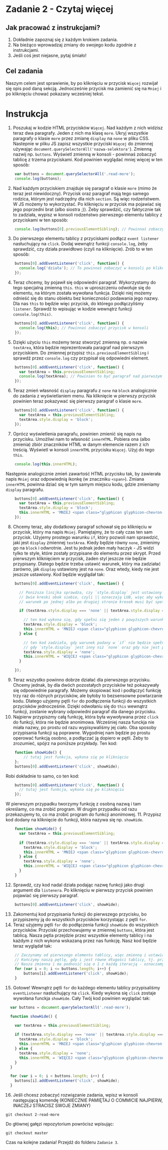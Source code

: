 # Zadanie 2 - Czytaj więcej

## Jak pracować z instrukcjami?

1. Dokładnie zapoznaj się z każdym krokiem zadania.
2. Na bieżąco wprowadzaj zmiany do swojego kodu zgodnie z instrukcjami.
3. Jeśli coś jest niejasne, pytaj śmiało!

## Cel zadania

Naszym celem jest sprawienie, by po kliknięciu w przycisk `Więcej` rozwijał się opis pod daną sekcją. Jednocześnie przycisk ma zamienić się na `Mniej` i po kliknięciu chować pokazany wcześniej tekst.

# Instrukcja

1. Poszukaj w kodzie HTML przycisków `Więcej`. Nad każdym z nich widzisz teraz dwa paragrafy. Jeden z nich ma klasę `more`. Ukryj wszystkie paragrafy o klasie `more` przez zmianę `display` na `none` w pliku CSS. Nastepnie w pliku JS zapisz wszystkie przyciski `Więcej` do zmiennej używając `document.querySelectorAll('nazwa-selektora'`). Zmienną nazwij np. `buttons`. Wyświetl zmienną w konsoli - powinnaś zobaczyć tablicę z trzema przyciskami. Kod powinien wyglądać mniej więcej w ten sposób:
```javascript
    var buttons = document.querySelectorAll('.read-more');
    console.log(buttons);
```
2. Nad każdym przyciskiem znajduje się paragraf o klasie `more` (mimo że teraz jest niewidoczny). Przycisk oraz paragraf mają tego samego rodzica, którym jest nadrzędny dla nich `section`. Są więc rodzeństwem. W JS możemy to wykorzystać. Po kliknięciu w przycisk ma pojawiać się jego poprzedni brat (albo siostra ;)). Żeby sprawdzić, czy faktycznie tak to zadziała, wypisz w konsoli rodzeństwo pierwszego elementu tablicy z przyciskami w ten sposób:
```javascript
    console.log(buttons[0].previousElementSibling); // Powinnaś zobaczyć w konsoli paragraf o klasie `more`
```
3. Do pierwszego elementu tablicy z przyciskami podłącz `event listener` nasłuchujący na `click`. Dodaj wewnątrz funkcji `console.log`, żeby sprawdzić, czy działa prawidłowo (czyli na kliknięcie). Zrób to w ten sposób:
```javascript
    buttons[0].addEventListener('click', function() {
      console.log('działa'); // To powinnaś zobaczyć w konsoli po kliknięciu w pierwszy przycisk
    });
```
4. Teraz chcemy, by pojawił się odpowiedni paragraf. Wykorzystamy do tego specjalną zmienną `this`. `this` w uproszczeniu odwołuje się do elementu, na którym została wywołana funkcja. Dzięki niej możemy odnieść się do stanu obiektu bez konieczności podawania jego nazwy. Dla nas `this` to będzie więc przycisk, do którego podłączyliśmy `listener`. Sprawdź to wpisując w kodzie wewnątrz funkcji `console.log(this)`.
```javascript
    buttons[0].addEventListener('click', function() {
      console.log(this); // Powinnaś zobaczyć przycisk w konsoli
    });
```
5. Dzięki użyciu `this` możemy teraz stworzyć zmienną np. o nazwie `textArea`, która będzie reprezentowała paragraf nad pierwszym przyciskiem. Do zmiennej przypisz `this.previousElementSibling` i sprawdź przez `console.log` czy przypisał się odpowiedni element. 
```javascript
    buttons[0].addEventListener('click', function() {
      var textArea = this.previousElementSibling;
      console.log(textArea); // Powinien to być paragraf nad pierwszym przyciskiem
    });
```
6. Teraz zmień własność `display` paragrafu z `none` na `block` analogicznie do zadania z wyświetlaniem menu. Na kliknięcie w pierwszy przycisk powinien teraz pokazywać się pierwszy paragraf o klasie `more`. 
```javascript
    buttons[0].addEventListener('click', function() {
      var textArea = this.previousElementSibling;
      textArea.style.display = 'block';
    });
```
7. Oprócz wyświetlenia paragrafu, powinien zmienić się napis na przycisku. Umożliwi nam to własność `innerHTML`. Pobiera ona (albo zmienia) zbiór znaczników HTML w danym elemencie razem z ich treścią. Wyświetl w konsoli `innerHTML` przycisku `Więcej`. Użyj do tego `this`. 
```javascript
    console.log(this.innerHTML); 
```
Następnie analogicznie zmień zawartość HTML przycisku tak, by zawierała napis `Mniej` oraz odpowiednią ikonkę (w znaczniku `<span>`). Zmiana `innerHTML` powinna dziać się w tym samym miejscu kodu, gdzie zmieniamy `display` paragrafu.
```javascript
    buttons[0].addEventListener('click', function() {
      var textArea = this.previousElementSibling;
      textArea.style.display = 'block';
      this.innerHTML = 'MNIEJ <span class="glyphicon glyphicon-chevron-up"></span>';
    });
```
8. Chcemy teraz, aby dodatkowy paragraf schował się po kliknięciu w przycisk, który ma napis `Mniej`. Pamiętajmy, że to cały czas ten sam przycisk. Użyjemy prostego warunku `if`, który pozwoli nam sprawdzić, jaki jest `display` zmiennej `textArea`. Kiedy będzie równy `none`, zmienimy go na `block` i odwrotnie. Jest tu jednak jeden mały haczyk - JS widzi tylko te style, które zostały przypisane do elementu przez skrypt. Przed pierwszym kliknięciem w przycisk, żaden styl jeszcze nie będzie przypisany. Dlatego będzie trzeba ustawić warunek, który ma zadziałać zarówno, jak `display` ustawiony jest na `none`. Oraz wtedy, kiedy nie jest jeszcze ustawiony. Kod będzie wyglądał tak:
```javascript
    buttons[0].addEventListener('click', function() {

      // Poniższa linijka sprawdza, czy `style.display` jest ustawiony na `none` LUB jest pusty
      // Dwie kreski obok siebie, czyli || oznaczają LUB, więc aby wykonał się kod podany w nawiasie klamrowym
      // warunek po jednej albo po drugiej stronie kresek musi być spełniony

      if (textArea.style.display === 'none' || textArea.style.display === '') {

        // ten kod wykona się, gdy spełni się jeden z powyższych warunków
        textArea.style.display = 'block';
        this.innerHTML = 'MNIEJ <span class="glyphicon glyphicon-chevron-up"></span>';
      } else {

        // ten kod zadziała, gdy warunek podany w `if` nie będzie spełniony, czyli w przypadku
        // gdy `style.display` jest inny niż `none` oraz gdy nie jest pusty
        textArea.style.display = 'none';
        this.innerHTML = 'WIĘCEJ <span class="glyphicon glyphicon-chevron-down"></span>';
      }

    });
```
09. Teraz wszystko powinno dobrze działać dla pierwszego przycisku. Chcemy jednak, by dla dwóch pozostałych przycisków też pokazywały się odpowiednie paragrafy. Możemy skopiować kod i podłączyć funkcję trzy raz do różnych przycisków, ale byłoby to bezsensowne powtarzanie kodu. Dlatego użyjemy pętli `for` do podłączenia funkcji do wszystkich przycisków jednocześnie. Dzięki odwołaniu się do `this` wewnątrz funkcji, zostanie wybrany odpowiedni paragraf dla danego przycisku.
10. Najpierw przypiszmy całą funkcję, która była wywoływana przez `click` do funkcji, która nie będzie anonimowa. Wcześniej nasza funckja nie miała nazwy, po prostu od razu wypisywaliśmy jej ciało. Oba sposoby przypisania funkcji są poprawne. Wygodniej nam będzie po prostu operować funkcją osobno, a podłączać ją dopiero w pętli. Żeby to zrozumieć, spójrz na poniższe przykłady. 
Ten kod:
```javascript
    function showHide() {
        // tutaj jest funkcja, wykona się po kliknięciu
    };
    buttons[0].addEventListener('click', showHide);
```
Robi dokładnie to samo, co ten kod:
```javascript 
    buttons[0].addEventListener('click', function() {
      // tutaj jest funkcja, wykona się po kliknięciu
    });
```
W pierwszym przypadku tworzymy funkcję z osobną nazwą i tam określamy, co ma zrobić program. W drugim przypadku od razu przekazujemy to, co ma zrobić program do funkcji anonimowej.
11. Przypisz kod dodany na kliknięcie do funkcji, która nazywa się np. `showHide`. 
```javascript
    function showHide() {
      var textArea = this.previousElementSibling;
    
      if (textArea.style.display === 'none' || textArea.style.display === '') {
        textArea.style.display = 'block';
        this.innerHTML = 'MNIEJ <span class="glyphicon glyphicon-chevron-up"></span>';
      } else {
        textArea.style.display = 'none';
        this.innerHTML = 'WIĘCEJ <span class="glyphicon glyphicon-chevron-down"></span>';
      }
    }
```
12. Sprawdź, czy kod nadal działa podając nazwę funkcji jako drugi argument dla `listenera`. Po kliknięciu w pierwszy przycisk powinien pojawiać się pierwszy paragraf.
```javascript
    buttons[0].addEventListener('click', showHide);
```
13. Zakomentuj kod przypisania funkcji do pierwszego przycisku, bo przypiszemy ją do wszystkich przycisków korzystając z pętli `for`.
14. Teraz użyjemy pętli `for` do podłączenia funkcji `showHide` do wszystkich przycisków. Przyciski przechowujemy w zmiennej `buttons`, która jest tablicą. Nasza pętla przejdzie przez wszystkie elementy tablicy i na każdym z nich wykona wskazaną przez nas funkcję. Nasz kod będzie teraz wyglądał tak:
```javascript
    // Zaczynamy od pierwszego elementu tablicy, więc zmienną i ustawiamy na 0, bo to indeks pierwszego elementu
    // Kończymy naszą pętlę, gdy i jest równe długości tablicy, tj. przeszło przez wszystkie jej elementy
    // Nasza zmienna i ma podnosić się o 1 z każdą iteracją - oznaczamy to przez ++. Jest to równe wyrażeniu i + 1
    for (var i = 0; i <= buttons.length; i++) {
        buttons[i].addEventListener('click', showHide);
    }
```
15. Gotowe! Wewnątrz pętli `for` do każdego elementu tablicy przypisaliśmy `eventListener` nasłuchujący na `click`. Kiedy wykona się `click` zostaje wywołana funckja `showHide`. Cały Twój kod powinien wyglądać tak:
```javascript
  var buttons = document.querySelectorAll('.read-more');

  function showHide() {

    var textArea = this.previousElementSibling;
   
    if (textArea.style.display === 'none' || textArea.style.display === '') {
      textArea.style.display = 'block';
      this.innerHTML = 'MNIEJ <span class="glyphicon glyphicon-chevron-up"></span>';
    } else {
      textArea.style.display = 'none';
      this.innerHTML = 'WIĘCEJ <span class="glyphicon glyphicon-chevron-down"></span>';
    }
  }

  for (var i = 0; i < buttons.length; i++) {
    buttons[i].addEventListener('click', showHide);
  }
```
16. Jeśli chcesz zobaczyć rozwiązanie zadania, wpisz w konsoli następującą komendę (KONIECZNIE PAMIĘTAJ O COMMICIE NAJPIERW, INACZEJ STRACISZ SWOJE ZMIANY)
```
git checkout 2-read-more
```
Do głównej gałęzi repozytorium powrócisz wpisując:
```
git checkout master
```
Czas na kolejne zadania! Przejdź do folderu `Zadanie 3`.

